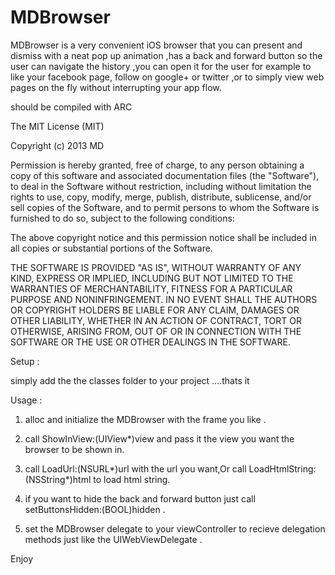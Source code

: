 MDBrowser
=========

MDBrowser is a very convenient iOS browser that you can present and dismiss with a neat pop up animation ,has a back and
forward button so the user can navigate the history ,you can open it for the user for example to like your facebook page,
follow on google+ or twitter ,or to simply view web pages on the fly without interrupting your app flow.

should be compiled with ARC 


The MIT License (MIT)

Copyright (c) 2013 MD

Permission is hereby granted, free of charge, to any person obtaining a copy of this software and associated documentation files (the "Software"), to deal in the Software without restriction, including without limitation the rights to use, copy, modify, merge, publish, distribute, sublicense, and/or sell copies of the Software, and to permit persons to whom the Software is furnished to do so, subject to the following conditions:

The above copyright notice and this permission notice shall be included in all copies or substantial portions of the Software.

THE SOFTWARE IS PROVIDED "AS IS", WITHOUT WARRANTY OF ANY KIND, EXPRESS OR IMPLIED, INCLUDING BUT NOT LIMITED TO THE WARRANTIES OF MERCHANTABILITY, FITNESS FOR A PARTICULAR PURPOSE AND NONINFRINGEMENT. IN NO EVENT SHALL THE AUTHORS OR COPYRIGHT HOLDERS BE LIABLE FOR ANY CLAIM, DAMAGES OR OTHER LIABILITY, WHETHER IN AN ACTION OF CONTRACT, TORT OR OTHERWISE, ARISING FROM, OUT OF OR IN CONNECTION WITH THE SOFTWARE OR THE USE OR OTHER DEALINGS IN THE SOFTWARE.


Setup : 

simply add the the classes folder to your project ....thats it

Usage :

1. alloc and initialize the MDBrowser with the frame you like .

2. call ShowInView:(UIView*)view and pass it the view you want the browser to be shown in.

3. call LoadUrl:(NSURL*)url with the url you want,Or call LoadHtmlString:(NSString*)html to load html string.

4. if you want to hide the back and forward button just call setButtonsHidden:(BOOL)hidden .

5. set the MDBrowser delegate to your viewController to recieve delegation methods just like the UIWebViewDelegate .


Enjoy
